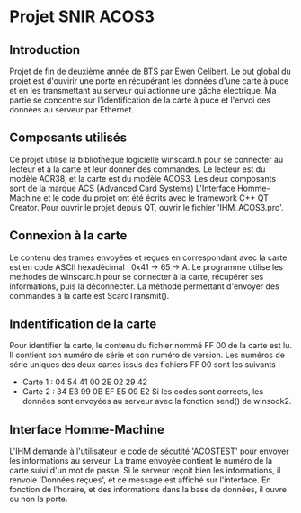 # Projet SNIR ACOS3

## Introduction

Projet de fin de deuxième année de BTS par Ewen Celibert.
Le but global du projet est d'ouvirir une porte en récupérant les données d'une carte à puce et en les transmettant au serveur qui actionne une gâche électrique.
Ma partie se concentre sur l'identification de la carte à puce et l'envoi des données au serveur par Ethernet.

## Composants utilisés

Ce projet utilise la bibliothèque logicielle winscard.h pour se connecter au lecteur et à la carte et leur donner des commandes.
Le lecteur est du modèle ACR38, et la carte est du modèle ACOS3. Les deux composants sont de la marque ACS (Advanced Card Systems)
L'Interface Homme-Machine et le code du projet ont été écrits avec le framework C++ QT Creator.
Pour ouvrir le projet depuis QT, ouvrir le fichier 'IHM_ACOS3.pro'.

## Connexion à la carte

Le contenu des trames envoyées et reçues en correspondant avec la carte est en code ASCII hexadécimal : 0x41 → 65 → A.
Le programme utilise les methodes de winscard.h pour se connecter à la carte, récupérer ses informations, puis la déconnecter.
La méthode permettant d'envoyer des commandes à la carte est ScardTransmit().

## Indentification de la carte

Pour identifier la carte, le contenu du fichier nommé FF 00 de la carte est lu. Il contient son numéro de série et son numéro de version.
Les numéros de série uniques des deux cartes issus des fichiers FF 00 sont les suivants :
- Carte 1 : 04 54 41 00 2E 02 29 42
- Carte 2 : 34 E3 99 0B EF E5 09 E2
Si les codes sont corrects, les données sont envoyées au serveur avec la fonction send() de winsock2.

## Interface Homme-Machine

L'IHM demande à l'utilisateur le code de sécutité 'ACOSTEST' pour envoyer les informations au serveur.
La trame envoyée contient le numéro de la carte suivi d'un mot de passe.
Si le serveur reçoit bien les informations, il renvoie 'Données reçues', et ce message est affiché sur l'interface.
En fonction de l'horaire, et des informations dans la base de données, il ouvre ou non la porte.
